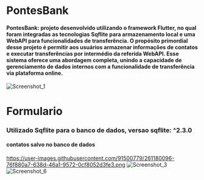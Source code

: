 # PontesBank
#### PontesBank: projeto desenvolvido utilizando o framework Flutter, no qual foram integradas as tecnologias Sqflite para armazenamento local e uma WebAPI para funcionalidades de transferência. O propósito primordial desse projeto é permitir aos usuários armazenar informações de contatos e executar transferências por intermédio da referida WebAPI. Esse sistema oferece uma abordagem completa, unindo a capacidade de gerenciamento de dados internos com a funcionalidade de transferência via plataforma online.
![Screenshot_1](https://github.com/pontes2014/PontesBank/assets/91500779/03672932-9fd0-425e-b24c-f67e688e22d9)


# Formulario
### Utilizado Sqflite para o banco de dados, versao sqflite: ^2.3.0
#### contatos salvo no banco de dados
https://user-images.githubusercontent.com/91500779/261180096-76f880a7-638d-46a1-9572-0cf8052d3fe3.png
![Screenshot_3](https://github.com/pontes2014/PontesBank/assets/91500779/76f880a7-638d-46a1-9572-0cf8052d3fe3)
![Screenshot_6](https://github.com/pontes2014/PontesBank/assets/91500779/683ca7a2-cedd-4917-8a5b-c3c1c7d64174)
